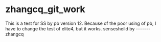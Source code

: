 # zhangcq_git_work
This is a test for SS by pb version 12.
Because of the poor using of pb, I have to change the test of elite4, but it works.
sensesheild 
by -------zhangcq
